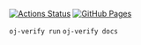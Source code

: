 [![Actions Status](https://github.com/e1810/library_kpr/workflows/verify/badge.svg)](https://github.com/e1810/library_kpr/actions)
[![GitHub Pages](https://img.shields.io/static/v1?label=GitHub+Pages&message=+&color=brightgreen&logo=github)](https://e1810.github.io/library_kpr/)

`oj-verify run`
`oj-verify docs`
